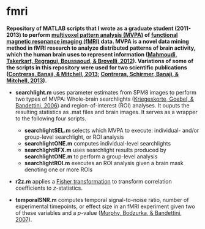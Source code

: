 fmri
====
**Repository of MATLAB scripts that I wrote as a graduate student (2011-2013) to perform [multivoxel pattern analysis (MVPA)](http://www.ncbi.nlm.nih.gov/pubmed/16899397) of [functional magnetic resonance imaging (fMRI)](http://en.wikipedia.org/wiki/Functional_magnetic_resonance_imaging) data. MVPA is a novel data mining method in fMRI research to analyze distributed patterns of brain activity, which the human brain uses to represent information ([Mahmoudi, Takerkart, Regragui, Boussaoud, & Brovelli, 2012](http://www.hindawi.com/journals/cmmm/2012/961257/)). Variations of some of the scripts in this repository were used for two scientific publications ([Contreras, Banaji, & Mitchell, 2013](http://www.plosone.org/article/info%3Adoi%2F10.1371%2Fjournal.pone.0069684); [Contreras, Schirmer, Banaji, & Mitchell, 2013](http://www.wjh.harvard.edu/~jmcontre/ContrerasSchirmerBanajiMitchell2013.pdf)).**

- **searchlight.m** uses parameter estimates from SPM8 images to perform two types of MVPA: Whole-brain searchlights ([Kriegeskorte, Goebel, & Bandettini, 2006](http://www.ncbi.nlm.nih.gov/pubmed/16537458)) and region-of-interest (ROI) analyses. It ouputs the resulting statistics as .mat files and brain images. It serves as a wrapper to the following four scripts.
  - **searchlightSEL.m** selects which MVPA to execute: individual- and/or group-level searchlight, or ROI analysis
  - **searchlightONE.m** computes individual-level searchlights
  - **searchlightRFX.m** uses searchlight results produced by **searchlightONE.m** to perform a group-level analysis
  - **searchlightROI.m** executes an ROI analysis given a brain mask denoting one or more ROIs

- **r2z.m** applies a [Fisher transformation](http://en.wikipedia.org/wiki/Fisher_transformation) to transform correlation coefficients to *z*-statistics.

- **temporalSNR.m** computes temporal signal-to-noise ratio, number of experimental timepoints, or effect size in an fMRI experiment given two of these variables and a *p*-value ([Murphy, Bodzurka, & Bandettini, 2007](http://www.ncbi.nlm.nih.gov/pubmed/17126038)).
